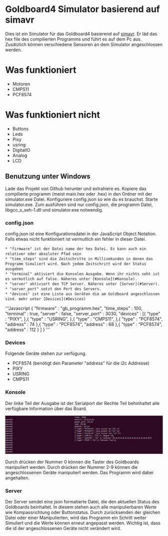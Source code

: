 # Goldboard4 Simulator basierend auf simavr

Dies ist ein Simulator für das Goldboard4 basierend auf [simavr](https://github.com/buserror/simavr). Er läd das hex file des compilierten Programms und führt es auf dem Pc aus. Zusätzlich können verschiedene Sensoren an dem Simulator angeschlossen werden.

# Was funktioniert

* Motoren
* CMPS11
* PCF8574

# Was funktioniert nicht

* Buttons
* Leds
* Pixy
* usring
* DigitalIO
* Analog
* LCD

## Benutzung unter Windows

Lade das Projekt von Github herunter und extrahiere es. Kopiere das compilierte programm (meist main.hex oder <projektname>.hex) in den Ordner mit der simulator.exe Datei. Konfiguriere config.json so wie du es brauchst. Starte simulator.exe.
Zum ausführen sind nur config.json, die programm Datei, libgcc_s_seh-1.dll und simulator.exe notwendig.

### config.json

config.json ist eine Konfigurationsdatei in der JavaScript Object Notation. Falls etwas nicht funktioniert ist vermutlich ein fehler in dieser Datei.

	* "firmware" ist der Datei name der hex Datei. Es kann auch ein relativer oder absoluter Pfad sein
	* "time_steps" sind die Zeitschritte in Millisekunden in denen das Programm Simuliert wird. Nach jedem Zeitschritt wird der Status ausgeben
	* "terminal" aktiviert die Konsolen Ausgabe. Wenn ihr nichts seht ist es vermutlich auf false. Näheres unter [Konsole](#Konsole).
	* "server" aktiviert den TCP Server. Näheres unter [Server](#Server).
	* "server_port" setzt den Port des Servers.
	* "devices" ist eine Liste aus Geräten die am Goldboard angeschlossen sind. mehr unter [Devices](#Devices)

'''Javascript
{
  "firmware" : "gb_programm.hex",
  "time_steps" : 100,
  "terminal" : true,
  "server" : false,
  "server_port" : 3030,
  "devices" : [{
       "type" : "PIXY",
    },{
       "type" : "USRING",
    },{
       "type" : "CMPS11",
    },{
       "type" : "PCF8574",
       "address" : 74
    },{
       "type" : "PCF8574",
       "address" : 68
    },{
       "type" : "PCF8574",
       "address" : 112
    }
  ]
}
'''

### Devices

Folgende Geräte stehen zur verfügung.

* PCF8574 (benötigt den Parameter "address" für die i2c Addresse)
* PIXY
* USRING
* CMPS11


### Konsole


Der linke Teil der Ausgabe ist der Serialport der Rechte Teil behinhaltet alle verfügbare Information über das Board.

![](images/Konsole.png)
 
Durch drücken der Nummer 0 können die Taster des Goldboards manipuliert werden.
Durch drücken der Nummer 2-9 können die angeschlossenen Geräte manipuliert werden. Das Programm wird dabei angehalten.

### Server

Der Server sendet eine json formatierte Datei, die den aktuellen Status des Goldboards beinhaltet. In diesem stehen auch alle manipulierbaren Werte wie Kompassrichtung oder Buttonstatus. Durch zurücksenden der gleichen Datei oder einer Manipulierten, wird das Programm ein Schritt weiter Simuliert und die Werte können erneut angepasst werden. Wichtig ist, dass die id der angeschlossenen Geräte nicht verändert wird.

